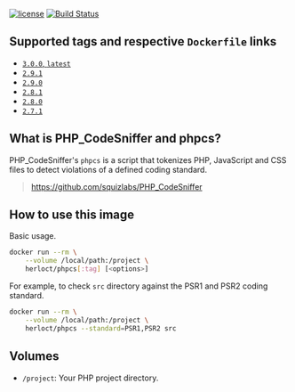 [![license](https://img.shields.io/github/license/herloct/docker-phpcs.svg)]()
[![Build Status](https://travis-ci.org/herloct/docker-phpcs.svg?branch=master)](https://travis-ci.org/herloct/docker-phpcs)

## Supported tags and respective `Dockerfile` links

* [`3.0.0`, `latest`](https://github.com/herloct/docker-phpcs/blob/3.0.0/Dockerfile)
* [`2.9.1`](https://github.com/herloct/docker-phpcs/blob/2.9.1/Dockerfile)
* [`2.9.0`](https://github.com/herloct/docker-phpcs/blob/2.9.0/Dockerfile)
* [`2.8.1`](https://github.com/herloct/docker-phpcs/blob/2.8.1/Dockerfile)
* [`2.8.0`](https://github.com/herloct/docker-phpcs/blob/2.8.0/Dockerfile)
* [`2.7.1`](https://github.com/herloct/docker-phpcs/blob/2.7.1/Dockerfile)

## What is PHP_CodeSniffer and phpcs?

PHP_CodeSniffer's `phpcs` is a script that tokenizes PHP, JavaScript and CSS files to detect violations of a defined coding standard.

> https://github.com/squizlabs/PHP_CodeSniffer

## How to use this image

Basic usage.

```sh
docker run --rm \
    --volume /local/path:/project \
    herloct/phpcs[:tag] [<options>]
```

For example, to check `src` directory against the PSR1 and PSR2 coding standard.

```sh
docker run --rm \
    --volume /local/path:/project \
    herloct/phpcs --standard=PSR1,PSR2 src
```

## Volumes

* `/project`: Your PHP project directory.

